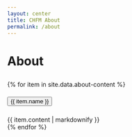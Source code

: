 ```yaml
---
layout: center
title: CHFM About
permalink: /about
---
```


# About

<div style="height: 10px;"></div>

<div id="accordion">
    {% for item in site.data.about-content %}
        <div class="card">
            <div class="card-header" id="headingOne">
                <h5 class="mb-0">
                    <button class="btn btn-link" data-toggle="collapse" data-target="#{{ item.tag }}" aria-expanded="true" aria-controls="collapseOne">
                        {{ item.name }}
                    </button>
                </h5>
            </div> 
            <div id="{{ item.tag }}" class="collapse {% if item.tag == "who-are-the-chapel-hill-quakers" %} show {% endif %}" aria-labelledby="headingOne" data-parent="#accordion">
                <div class="card-body">
                    {{ item.content | markdownify }}
                </div>
            </div>
        </div>
    {% endfor %}
</div>